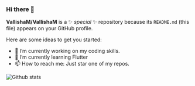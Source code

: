 ### Hi there 👋


**VallishaM/VallishaM** is a ✨ _special_ ✨ repository because its `README.md` (this file) appears on your GitHub profile.

Here are some ideas to get you started:

- 🔭 I’m currently working on my coding skills.
- 🌱 I’m currently learning Flutter
- 📫 How to reach me: Just star one of my repos.

![Github stats](https://github-readme-stats.vercel.app/api?username=VallishaM)
<!--- - 💬 Ask me about ...-->
<!--- ⚡ Fun fact: ...
-->
